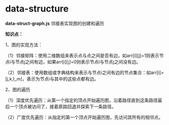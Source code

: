 # data-structure


**data-struct-graph.js** 邻接表实现图的创建和遍历
 
**知识点：**

1、图的实现方法：

（1）邻接矩阵：使用二维数组来表示点与点之间是否有边，如arr[i][j]=1则表示节点i与节点j之间有边，如果arr[i][j]=0则表示节点i与节点j之间没有边。 

（2）邻接表：使用数组或字典结构来表示与节点i之间有边的节点集合：如arr[i]=[j,k,l,,m]，表示为节点i与其中的这些点都有边。

2、图的遍历

（1）深度优先遍历：从第一个指定的顶点开始遍历图，沿着路径直到这条路径最后一个顶点被访问了，接着原路回退并探索下一条路径。

（2）广度优先遍历：从指定的第一个顶点开始遍历图，先访问其所有的相邻点。
